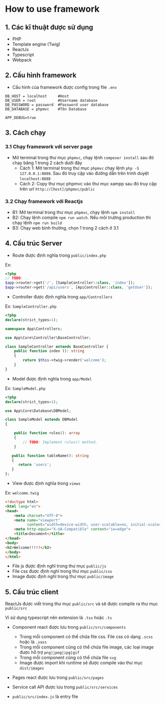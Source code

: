 # How to use framework
## 1. Các kĩ thuật được sử dụng

* PHP
* Template engine (Twig)
* ReactJs
* Typescript
* Webpack
## 2. Cấu hình framework

- Cấu hình của framework được config trong file `.env`
```dotenv
DB_HOST = localhost     #Host
DB_USER = root          #Username database
DB_PASSWORD = password  #Password user database
DB_DATABASE = phpmvc    #Tên Database

APP_DEBUG=true
```
## 3. Cách chạy
### 3.1 Chạy framework với server page
* Mở terminal trong thư mục `phpmvc`, chạy lệnh `composer install` sau đó chạy băng 1 trong 2 cách dưới đây
    * Cách 1: Mở terminal trong thư mục `phpmvc` chạy lệnh `php -S 127.0.0.1:8888`. Sau đó truy cập vào đường dẫn trên trình duyệt `localhost:8888`
    * Cách 2: Copy thư mục phpmvc vào thư mục xampp sau đó truy cập trên url `http://[host]/phpmvc/public`
### 3.2 Chạy framework với Reactjs 

* B1: Mở terminal trong thư mục `phpmvc`, chạy lệnh `npm install`
* B2: Chạy lệnh compile `npm run watch`. Nếu môi trường production thì chạy lệnh `npm run build`
* B3: Chạy web bình thường, chọn 1 trong 2 cách ở 3.1

## 4. Cấu trúc Server

- Route được định nghĩa trong `public/index.php`

Ex:
```php
<?php
// TODO: ..
$app->router->get('/', [SampleController::class, 'index']);
$app->router->get('/api/users', [ApiController::class, 'getUser']);
```
- Controller được định nghĩa trong `app/Controllers`

Ex: `SampleController.php`
```php
<?php
declare(strict_types=1);

namespace App\Controllers;

use App\Core\Controller\BaseController;

class SampleController extends BaseController {
    public function index (): string
    {
        return $this->twig->render('welcome');
    }
}
```
- Model được định nghĩa trong `app/Model`

Ex: `SampleModel.php`
```php
<?php
declare(strict_types=1);

use App\Core\Database\DBModel;

class SampleModel extends DBModel
{

    public function rules(): array
    {
        // TODO: Implement rules() method.
    }

   public function tableName(): string
   {
      return 'users';
   }
};
```
- View được định nghĩa trong `views`

Ex: `welcome.twig`
```html
<!doctype html>
<html lang="en">
<head>
    <meta charset="UTF-8">
    <meta name="viewport"
          content="width=device-width, user-scalable=no, initial-scale=1.0, maximum-scale=1.0, minimum-scale=1.0">
    <meta http-equiv="X-UA-Compatible" content="ie=edge">
    <title>Document</title>
</head>
<body>
<h2>Welcome!!!!!</h2>
</body>
</html>
```
- File js được định nghĩ trong thư mục `public/js`
- File css được định nghĩ trong thư mục `public/css`
- Image được định nghĩ trong thư mục `public/image`

## 5. Cấu trúc client

ReactJs được viết trong thư mục `public/src` và sẽ được compile ra thư mục `public/src`

Vì sử dụng typescript nên extension là `.tsx` hoặc `.ts`

- Component react được lưu trong `public/src/components`
  
  - Trong mỗi component có thể chứa file css. File css có dạng `.scss`
 hoặc là `.sass`
  - Trong mỗi component cũng có thể chứa file image, các loại image được hỗ trợ `png|jpeg|ipg|gif`
  - Trong mỗi component cũng có thể chứa file `svg`
  - Image được import khi runtime sẽ được compile vào thư mục `dist/images`
- Pages react được lưu trong `public/src/pages`
- Service call API được lưu trong `public/src/services`
- `public/src/index.js` là entry file
